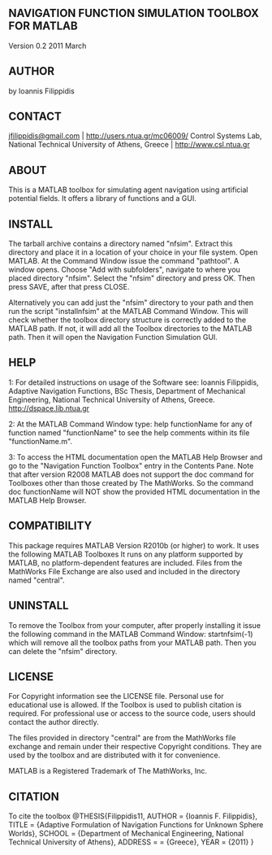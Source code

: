 NAVIGATION FUNCTION SIMULATION TOOLBOX FOR MATLAB
-------------------------------------------------
Version 0.2
2011 March

AUTHOR
------
by Ioannis Filippidis

CONTACT
-------
jfilippidis@gmail.com | http://users.ntua.gr/mc06009/
Control Systems Lab, National Technical University of Athens, Greece | http://www.csl.ntua.gr

ABOUT
-----
This is a MATLAB toolbox for simulating agent navigation using artificial potential fields.
It offers a library of functions and a GUI.

INSTALL
-------
The tarball archive contains a directory named "nfsim".
Extract this directory and place it in a location of your choice in your file system.
Open MATLAB. At the Command Window issue the command "pathtool".
A window opens. Choose "Add with subfolders", navigate to where you placed directory "nfsim".
Select the "nfsim" directory and press OK. Then press SAVE, after that press CLOSE.

Alternatively you can add just the "nfsim" directory to your path and
then run the script "installnfsim" at the MATLAB Command Window.
This will check whether the toolbox directory structure is correctly added
to the MATLAB path. If not, it will add all the Toolbox directories to the
MATLAB path. Then it will open the Navigation Function Simulation GUI.

HELP
----
1: For detailed instructions on usage of the Software see:
        Ioannis Filippidis, Adaptive Navigation Functions, BSc Thesis,
        Department of Mechanical Engineering, National Technical University of Athens, Greece.
        http://dspace.lib.ntua.gr
	
2: At the MATLAB Command Window type:
        help functionName
        for any of function named "functionName" to see the help comments within its file "functionName.m".

3: To access the HTML documentation open the MATLAB Help Browser and
        go to the "Navigation Function Toolbox" entry in the Contents Pane.
        Note that after version R2008 MATLAB does not support the doc command for Toolboxes other
        than those created by The MathWorks. So the command
	doc functionName
	will NOT show the provided HTML documentation in the MATLAB Help Browser.

COMPATIBILITY
-------------
This package requires MATLAB Version R2010b (or higher) to work.
It uses the following MATLAB Toolboxes
It runs on any platform supported by MATLAB, no platform-dependent features are included.
Files from the MathWorks File Exchange are also used and included in the directory
named "central".

UNINSTALL
---------
To remove the Toolbox from your computer, after properly installing it
issue the following command in the MATLAB Command Window:
startnfsim(-1)
which will remove all the toolbox paths from your MATLAB path.
Then you can delete the "nfsim" directory.

LICENSE
-------
For Copyright information see the LICENSE file.
Personal use for educational use is allowed.
If the Toolbox is used to publish citation is required.
For professional use or access to the source code,
users should contact the author directly.

The files provided in directory "central" are from the
MathWorks file exchange and remain under their respective Copyright
conditions. They are used by the toolbox and are distributed
with it for convenience.

MATLAB is a Registered Trademark of The MathWorks, Inc.

CITATION
--------
To cite the toolbox
@THESIS{Filippidis11,
	AUTHOR             = {Ioannis F. Filippidis},
	TITLE              = {Adaptive Formulation of Navigation Functions for Unknown Sphere Worlds},
	SCHOOL             = {Department of Mechanical Engineering, National Technical University of Athens},
        ADDRESS    =       = {Greece},
	YEAR               = {2011}
}
